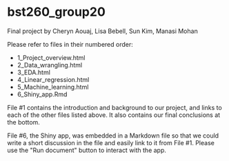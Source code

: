 # bst260_group20
Final project by Cheryn Aouaj, Lisa Bebell, Sun Kim, Manasi Mohan

Please refer to files in their numbered order:
- 1_Project_overview.html
- 2_Data_wrangling.html
- 3_EDA.html
- 4_Linear_regression.html
- 5_Machine_learning.html
- 6_Shiny_app.Rmd

File #1 contains the introduction and background to our project, and links to each of the other files listed above. It also contains our final conclusions at the bottom.

File #6, the Shiny app, was embedded in a Markdown file so that we could write a short discussion in the file and easily link to it from File #1. Please use the "Run document" button to interact with the app. 